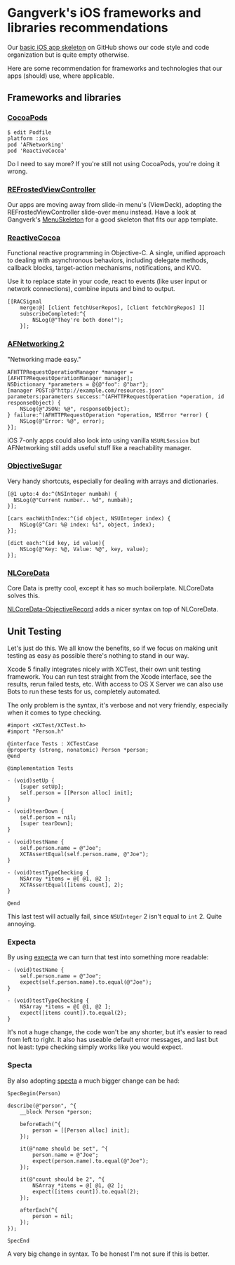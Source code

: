 # Gangverk's iOS frameworks and libraries recommendations
Our [basic iOS app skeleton](https://github.com/gangverk/AppTemplate) on GitHub shows our code style and code organization but is quite empty otherwise.

Here are some recommendation for frameworks and technologies that our apps (should) use, where applicable.


## Frameworks and libraries

### [CocoaPods](http://cocoapods.org)
```
$ edit Podfile
platform :ios
pod 'AFNetworking'
pod 'ReactiveCocoa'
```

Do I need to say more? If you're still not using CocoaPods, you're doing it wrong.

### [REFrostedViewController](https://github.com/romaonthego/REFrostedViewController)
Our apps are moving away from slide-in menu's (ViewDeck), adopting the REFrostedViewController slide-over menu instead. Have a look at Gangverk's [MenuSkeleton](https://github.com/gangverk/MenuSkeleton) for a good skeleton that fits our app template.

### [ReactiveCocoa](https://github.com/ReactiveCocoa/ReactiveCocoa)
Functional reactive programming in Objective-C. A single, unified approach to dealing with asynchronous behaviors, including delegate methods, callback blocks, target-action mechanisms, notifications, and KVO.

Use it to replace state in your code, react to events (like user input or network connections), combine inputs and bind to output.

```
[[RACSignal 
    merge:@[ [client fetchUserRepos], [client fetchOrgRepos] ]] 
    subscribeCompleted:^{
        NSLog(@"They're both done!");
    }];
```

### [AFNetworking 2](https://github.com/AFNetworking/AFNetworking)
"Networking made easy."

```
AFHTTPRequestOperationManager *manager = [AFHTTPRequestOperationManager manager];
NSDictionary *parameters = @{@"foo": @"bar"};
[manager POST:@"http://example.com/resources.json" parameters:parameters success:^(AFHTTPRequestOperation *operation, id responseObject) {
    NSLog(@"JSON: %@", responseObject);
} failure:^(AFHTTPRequestOperation *operation, NSError *error) {
    NSLog(@"Error: %@", error);
}];
```

iOS 7-only apps could also look into using vanilla `NSURLSession` but AFNetworking still adds useful stuff like a reachability manager.

### [ObjectiveSugar](https://github.com/mneorr/ObjectiveSugar)
Very handy shortcuts, especially for dealing with arrays and dictionaries.

```
[@1 upto:4 do:^(NSInteger numbah) {
  NSLog(@"Current number.. %d", numbah);
}];

[cars eachWithIndex:^(id object, NSUInteger index) {
    NSLog(@"Car: %@ index: %i", object, index);
}];

[dict each:^(id key, id value){
    NSLog(@"Key: %@, Value: %@", key, value);
}];
```

### [NLCoreData](https://github.com/jksk/NLCoreData)
Core Data is pretty cool, except it has so much boilerplate. NLCoreData solves this.

[NLCoreData-ObjectiveRecord](https://github.com/kevinrenskers/NLCoreData-ObjectiveRecord) adds a nicer syntax on top of NLCoreData.


## Unit Testing
Let's just do this. We all know the benefits, so if we focus on making unit testing as easy as possible there's nothing to stand in our way.

Xcode 5 finally integrates nicely with XCTest, their own unit testing framework. You can run test straight from the Xcode interface, see the results, rerun failed tests, etc. With access to OS X Server we can also use Bots to run these tests for us, completely automated.

The only problem is the syntax, it's verbose and not very friendly, especially when it comes to type checking.

```
#import <XCTest/XCTest.h>
#import "Person.h"

@interface Tests : XCTestCase
@property (strong, nonatomic) Person *person;
@end

@implementation Tests

- (void)setUp {
    [super setUp];
    self.person = [[Person alloc] init];
}

- (void)tearDown {
    self.person = nil;
    [super tearDown];
}

- (void)testName {
    self.person.name = @"Joe";
    XCTAssertEqual(self.person.name, @"Joe");
}

- (void)testTypeChecking {
    NSArray *items = @[ @1, @2 ];
    XCTAssertEqual([items count], 2);
}

@end
```

This last test will actually fail, since `NSUInteger` 2 isn't equal to `int` 2. Quite annoying.

### Expecta
By using [expecta](https://github.com/specta/expecta) we can turn that test into something more readable:

```
- (void)testName {
    self.person.name = @"Joe";
    expect(self.person.name).to.equal(@"Joe");
}

- (void)testTypeChecking {
    NSArray *items = @[ @1, @2 ];
    expect([items count]).to.equal(2);
}
```

It's not a huge change, the code won't be any shorter, but it's easier to read from left to right. It also has useable default error messages, and last but not least: type checking simply works like you would expect.

### Specta
By also adopting [specta](https://github.com/specta/specta) a much bigger change can be had:

```
SpecBegin(Person)

describe(@"person", ^{
    __block Person *person;

    beforeEach(^{
        person = [[Person alloc] init];
    });

    it(@"name should be set", ^{
        person.name = @"Joe";
        expect(person.name).to.equal(@"Joe");
    });

    it(@"count should be 2", ^{
        NSArray *items = @[ @1, @2 ];
        expect([items count]).to.equal(2);
    });

    afterEach(^{
        person = nil;
    });
});

SpecEnd
```

A very big change in syntax. To be honest I'm not sure if this is better.